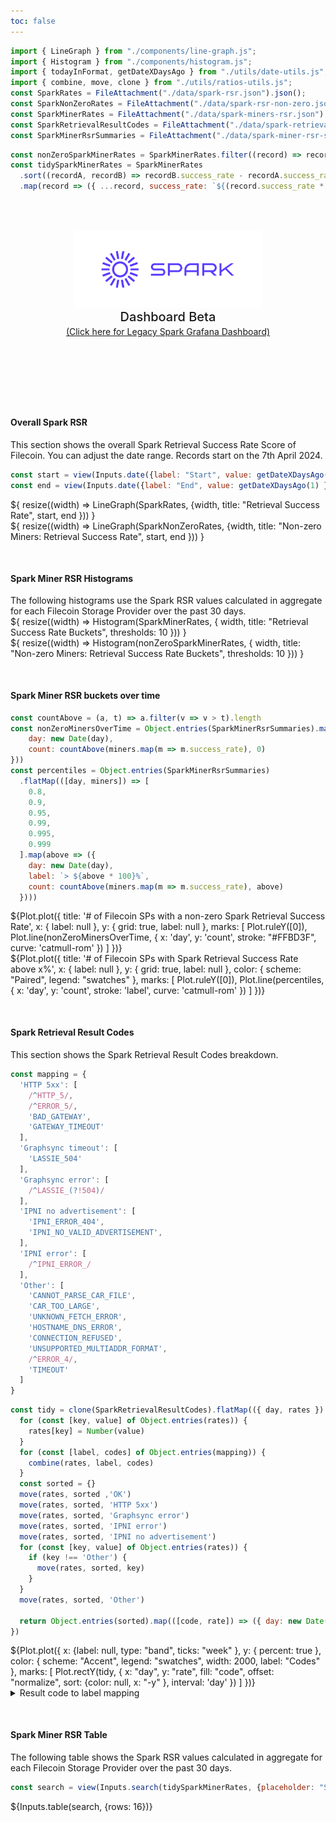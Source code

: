 ```yaml
---
toc: false
---
```


```js
import { LineGraph } from "./components/line-graph.js";
import { Histogram } from "./components/histogram.js";
import { todayInFormat, getDateXDaysAgo } from "./utils/date-utils.js";
import { combine, move, clone } from "./utils/ratios-utils.js";
const SparkRates = FileAttachment("./data/spark-rsr.json").json();
const SparkNonZeroRates = FileAttachment("./data/spark-rsr-non-zero.json").json();
const SparkMinerRates = FileAttachment("./data/spark-miners-rsr.json").json();
const SparkRetrievalResultCodes = FileAttachment("./data/spark-retrieval-result-codes.json").json();
const SparkMinerRsrSummaries = FileAttachment("./data/spark-miner-rsr-summaries.json").json();
```

```js
const nonZeroSparkMinerRates = SparkMinerRates.filter((record) => record.success_rate != 0)
const tidySparkMinerRates = SparkMinerRates
  .sort((recordA, recordB) => recordB.success_rate - recordA.success_rate)
  .map(record => ({ ...record, success_rate: `${(record.success_rate * 100).toFixed(2)}%`}))
```

<div class="hero">
  <body><img src="media/spark-logomark-blue-with-bbox.png" alt="Spark Logo" width="300" /><body>
    <h2>Dashboard Beta</h2>
    <body><a href="https://filspark.com/dashboard" target="_blank" rel="noopener noreferrer">(Click here for Legacy Spark Grafana Dashboard)</a><body>
</div>

<h4>Overall Spark RSR</h4>
<body>This section shows the overall Spark Retrieval Success Rate Score of Filecoin. You can adjust the date range. Records start on the 7th April 2024.</body>

```js
const start = view(Inputs.date({label: "Start", value: getDateXDaysAgo(180) }));
const end = view(Inputs.date({label: "End", value: getDateXDaysAgo(1) }));
```



<div class="grid grid-cols-2" style="grid-auto-rows: 500px;">
  <div class="card">${
    resize((width) => LineGraph(SparkRates, {width, title: "Retrieval Success Rate", start, end }))
  }</div>
  <div class="card">${
    resize((width) => LineGraph(SparkNonZeroRates, {width, title: "Non-zero Miners: Retrieval Success Rate", start, end }))
  }</div>
</div>

<div class="divider"></div>



<h4>Spark Miner RSR Histograms</h4>
<body>The following histograms use the Spark RSR values calculated in aggregate for each Filecoin Storage Provider over the past 30 days.</body>


<div class="grid grid-cols-2" style="grid-auto-rows: 500px;">
  <div class="card">${
    resize((width) => Histogram(SparkMinerRates, { width, title: "Retrieval Success Rate Buckets", thresholds: 10 }))
  }</div>
  <div class="card">${
    resize((width) => Histogram(nonZeroSparkMinerRates, { width, title: "Non-zero Miners: Retrieval Success Rate Buckets", thresholds: 10 }))
  }</div>
</div>

<div class="divider"></div>

<h4>Spark Miner RSR buckets over time</h4>
<body></body>

```js
const countAbove = (a, t) => a.filter(v => v > t).length
const nonZeroMinersOverTime = Object.entries(SparkMinerRsrSummaries).map(([day, miners]) => ({
    day: new Date(day),
    count: countAbove(miners.map(m => m.success_rate), 0)
}))
const percentiles = Object.entries(SparkMinerRsrSummaries)
  .flatMap(([day, miners]) => [
    0.8,
    0.9,
    0.95,
    0.99,
    0.995,
    0.999
  ].map(above => ({
    day: new Date(day),
    label: `> ${above * 100}%`,
    count: countAbove(miners.map(m => m.success_rate), above)
  })))
```

<div class="grid grid-cols-2" style="grid-auto-rows: 500px;">
  <div class="card">
      ${Plot.plot({
      title: '# of Filecoin SPs with a non-zero Spark Retrieval Success Rate',
      x: { label: null },
      y: { grid: true, label: null },
      marks: [
        Plot.ruleY([0]),
        Plot.line(nonZeroMinersOverTime, {
          x: 'day',
          y: 'count',
          stroke: "#FFBD3F",
          curve: 'catmull-rom'
        })
      ]
    })}
  </div>
  <div class="card">
    ${Plot.plot({
      title: '# of Filecoin SPs with Spark Retrieval Success Rate above x%',
      x: { label: null },
      y: { grid: true, label: null },
      color: {
        scheme: "Paired",
        legend: "swatches"
      },
      marks: [
        Plot.ruleY([0]),
        Plot.line(percentiles, {
          x: 'day',
          y: 'count',
          stroke: 'label',
          curve: 'catmull-rom'
        })
      ]
    })}
  </div>
</div>

<div class="divider"></div>

<h4>Spark Retrieval Result Codes</h4>
<body>This section shows the Spark Retrieval Result Codes breakdown.</body>

```js
const mapping = {
  'HTTP 5xx': [
    /^HTTP_5/,
    /^ERROR_5/,
    'BAD_GATEWAY',
    'GATEWAY_TIMEOUT'
  ],
  'Graphsync timeout': [
    'LASSIE_504'
  ],
  'Graphsync error': [
    /^LASSIE_(?!504)/
  ],
  'IPNI no advertisement': [
    'IPNI_ERROR_404',
    'IPNI_NO_VALID_ADVERTISEMENT',
  ],
  'IPNI error': [
    /^IPNI_ERROR_/
  ],
  'Other': [
    'CANNOT_PARSE_CAR_FILE',
    'CAR_TOO_LARGE',
    'UNKNOWN_FETCH_ERROR',
    'HOSTNAME_DNS_ERROR',
    'CONNECTION_REFUSED',
    'UNSUPPORTED_MULTIADDR_FORMAT',
    /^ERROR_4/,
    'TIMEOUT'
  ]
}
```

```js
const tidy = clone(SparkRetrievalResultCodes).flatMap(({ day, rates }) => {
  for (const [key, value] of Object.entries(rates)) {
    rates[key] = Number(value)
  }
  for (const [label, codes] of Object.entries(mapping)) {
    combine(rates, label, codes)
  }
  const sorted = {}
  move(rates, sorted ,'OK')
  move(rates, sorted, 'HTTP 5xx')
  move(rates, sorted, 'Graphsync error')
  move(rates, sorted, 'IPNI error')
  move(rates, sorted, 'IPNI no advertisement')
  for (const [key, value] of Object.entries(rates)) {
    if (key !== 'Other') {
      move(rates, sorted, key)
    }
  }
  move(rates, sorted, 'Other')

  return Object.entries(sorted).map(([code, rate]) => ({ day: new Date(day), code, rate }))
})
```

<div class="grid grid-cols-2" style="grid-auto-rows: 500px;">
  <div class="card">
    ${Plot.plot({
      x: {label: null, type: "band", ticks: "week" },
      y: {
        percent: true
      },
      color: {
        scheme: "Accent",
        legend: "swatches",
        width: 2000,
        label: "Codes"
      },
      marks: [
        Plot.rectY(tidy, {
          x: "day",
          y: "rate",
          fill: "code",
          offset: "normalize",
          sort: {color: null, x: "-y" },
          interval: 'day'
        })
      ]
    })}
  </div>
</div>

<details>
<summary>Result code to label mapping</summary>
<pre>
${JSON.stringify(
  mapping,
  (key, value) => {
    return value instanceof RegExp
      ? value.toString()
      : value
  },
  2
)}
</pre>
</details>


<div class="divider"></div>

<h4>Spark Miner RSR Table</h4>
<body>The following table shows the Spark RSR values calculated in aggregate for each Filecoin Storage Provider over the past 30 days.</body>

```js
const search = view(Inputs.search(tidySparkMinerRates, {placeholder: "Search Storage Providers…"}));
```

<div class="card" style="padding: 0;">
  ${Inputs.table(search, {rows: 16})}
</div>

<style>

.hero {
  display: flex;
  flex-direction: column;
  align-items: center;
  font-family: var(--sans-serif);
  margin: 4rem 0 8rem;
  text-wrap: balance;
  text-align: center;
}

.hero h1 {
  margin: 1rem 0;
  padding: 1rem 0;
  max-width: none;
  font-size: 14vw;
  font-weight: 900;
  line-height: 1;
  background: linear-gradient(30deg, var(--theme-foreground-focus), currentColor);
  -webkit-background-clip: text;
  -webkit-text-fill-color: transparent;
  background-clip: text;
}

.hero h2 {
  margin: 0;
  max-width: 34em;
  font-size: 20px;
  font-style: initial;
  font-weight: 500;
  line-height: 1.5;
  color: var(--theme-foreground-muted);
}

.divider {
  margin: 50px;
}

@media (min-width: 640px) {
  .hero h1 {
    font-size: 90px;
  }
}

</style>
